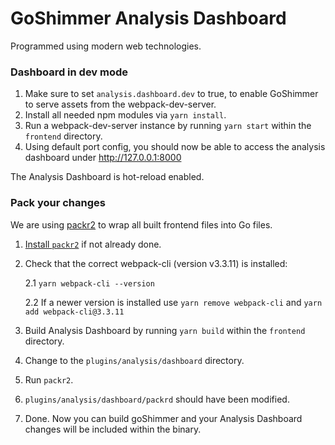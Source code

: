 # GoShimmer Analysis Dashboard

Programmed using modern web technologies.

### Dashboard in dev mode

1. Make sure to set `analysis.dashboard.dev` to true, to enable GoShimmer to serve assets
   from the webpack-dev-server.
2. Install all needed npm modules via `yarn install`.
3. Run a webpack-dev-server instance by running `yarn start` within the `frontend` directory.
4. Using default port config, you should now be able to access the analysis dashboard under http://127.0.0.1:8000

The Analysis Dashboard is hot-reload enabled.

### Pack your changes

We are using [packr2](https://github.com/gobuffalo/packr/tree/master/v2) to wrap all built frontend files into Go files.

1. [Install `packr2`](https://github.com/gobuffalo/packr/tree/master/v2#binary-installation) if not already done.
2. Check that the correct webpack-cli (version v3.3.11) is installed: 

   2.1 `yarn webpack-cli --version`

   2.2 If a newer version is installed use `yarn remove webpack-cli` and `yarn add webpack-cli@3.3.11` 
3. Build Analysis Dashboard by running `yarn build` within the `frontend` directory.
4. Change to the `plugins/analysis/dashboard` directory.
5. Run `packr2`.
6. `plugins/analysis/dashboard/packrd` should have been modified.
7. Done. Now you can build goShimmer and your Analysis Dashboard changes will be included within the binary.
